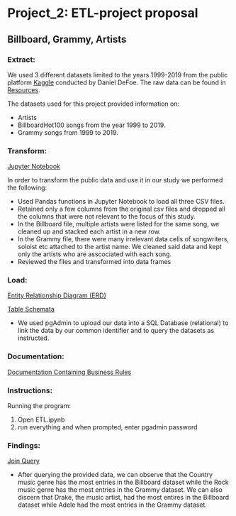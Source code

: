 # Project_2: ETL-project proposal

## Billboard, Grammy, Artists
### Extract: 

We used 3 different datasets limited to the years 1999-2019 from the public platform [Kaggle](https://www.kaggle.com/danield2255/data-on-songs-from-billboard-19992019/version/1) conducted by Daniel DeFoe. The raw data can be found in [Resources](https://github.com/FrankJiang1208/project_2/tree/main/Resources).

The datasets used for this project provided information on:
* Artists
* BillboardHot100 songs from the year 1999 to 2019.
* Grammy songs from 1999 to 2019.

### Transform:


[Jupyter Notebook](https://github.com/FrankJiang1208/project_2/blob/main/ETL.ipynb)

In order to transform the public data and use it in our study we performed the following:
* Used Pandas functions in Jupyter Notebook to load all three CSV files.
* Retained only a few columns from the original csv files and dropped all the columns that were not relevant to the focus of this study.
* In the Billboard file, multiple artists were listed for the same song, we cleaned up and stacked each artist in a new row. 
* In the Grammy file, there were many irrelevant data cells of songwriters, soloist etc attached to the artist name. We cleaned said data and kept only the artists who are asscociated with each song. 
* Reviewed the files and transformed into data frames

### Load:


[Entity Relationship Diagram (ERD)](https://github.com/FrankJiang1208/project_2/blob/main/ERDiagram.PNG)

[Table Schemata](https://github.com/FrankJiang1208/project_2/blob/main/artists_db_table_schemata.sql)

* We used pgAdmin to upload our data into a SQL Database (relational) to link the data by our common identifier and to query the datasets as instructed.

### Documentation:
[Documentation Containing Business Rules](https://github.com/FrankJiang1208/project_2/blob/main/Documentation.xlsx)

### Instructions:
Running the program:

1. Open ETL.ipynb
2. run everything and when prompted, enter pgadmin password


### Findings: 

[Join Query](https://github.com/FrankJiang1208/project_2/blob/main/joinqueries.sql)

* After querying the provided data, we can observe that the Country music genre has the most entries in the Billboard dataset while the Rock music genre has the most entries in the Grammy dataset. We can also discern that Drake, the music artist, had the most entires in the Billboard dataset while Adele had the most entries in the Grammy dataset.




    
    




